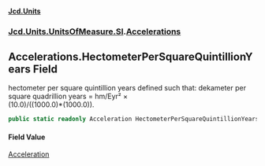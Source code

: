 #### [Jcd.Units](index.md 'index')
### [Jcd.Units.UnitsOfMeasure.SI](Jcd.Units.UnitsOfMeasure.SI.md 'Jcd.Units.UnitsOfMeasure.SI').[Accelerations](Accelerations.md 'Jcd.Units.UnitsOfMeasure.SI.Accelerations')

## Accelerations.HectometerPerSquareQuintillionYears Field

hectometer per square quintillion years defined such that: dekameter per square quadrillion years = hm/Eyr² ×  
(10.0)/((1000.0)*(1000.0)).

```csharp
public static readonly Acceleration HectometerPerSquareQuintillionYears;
```

#### Field Value
[Acceleration](Acceleration.md 'Jcd.Units.UnitTypes.Acceleration')